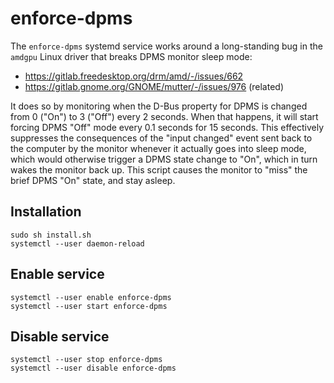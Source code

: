 # enforce-dpms

The `enforce-dpms` systemd service works around a long-standing bug in the `amdgpu` Linux driver that breaks DPMS monitor sleep mode:

  - https://gitlab.freedesktop.org/drm/amd/-/issues/662
  - https://gitlab.gnome.org/GNOME/mutter/-/issues/976 (related)

It does so by monitoring when the D-Bus property for DPMS is changed from 0 ("On") to 3 ("Off") every 2 seconds. When that happens, it will start forcing DPMS "Off" mode every 0.1 seconds for 15 seconds. This effectively suppresses the consequences of the "input changed" event sent back to the computer by the monitor whenever it actually goes into sleep mode, which would otherwise trigger a DPMS state change to "On", which in turn wakes the monitor back up. This script causes the monitor to "miss" the brief DPMS "On" state, and stay asleep.

## Installation

```
sudo sh install.sh
systemctl --user daemon-reload
```

## Enable service

```
systemctl --user enable enforce-dpms
systemctl --user start enforce-dpms
```

## Disable service

```
systemctl --user stop enforce-dpms
systemctl --user disable enforce-dpms
```

